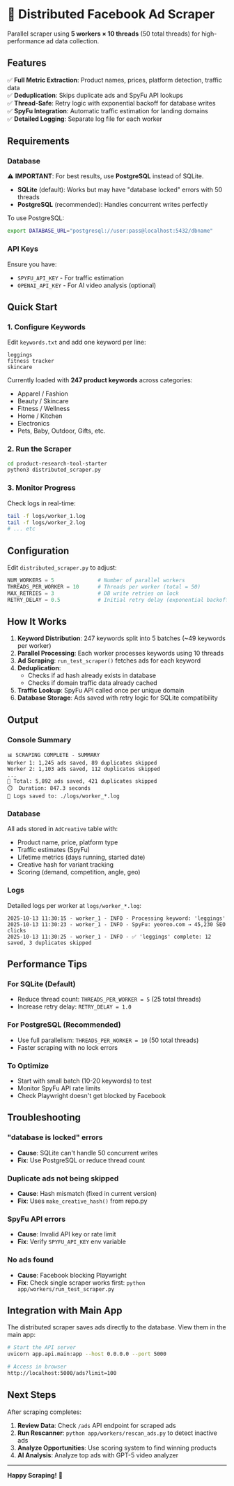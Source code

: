 # 🚀 Distributed Facebook Ad Scraper

Parallel scraper using **5 workers × 10 threads** (50 total threads) for high-performance ad data collection.

## Features

✅ **Full Metric Extraction**: Product names, prices, platform detection, traffic data  
✅ **Deduplication**: Skips duplicate ads and SpyFu API lookups  
✅ **Thread-Safe**: Retry logic with exponential backoff for database writes  
✅ **SpyFu Integration**: Automatic traffic estimation for landing domains  
✅ **Detailed Logging**: Separate log file for each worker  

## Requirements

### Database
⚠️ **IMPORTANT**: For best results, use **PostgreSQL** instead of SQLite.

- **SQLite** (default): Works but may have "database locked" errors with 50 threads
- **PostgreSQL** (recommended): Handles concurrent writes perfectly

To use PostgreSQL:
```bash
export DATABASE_URL="postgresql://user:pass@localhost:5432/dbname"
```

### API Keys
Ensure you have:
- `SPYFU_API_KEY` - For traffic estimation
- `OPENAI_API_KEY` - For AI video analysis (optional)

## Quick Start

### 1. Configure Keywords
Edit `keywords.txt` and add one keyword per line:
```
leggings
fitness tracker
skincare
```

Currently loaded with **247 product keywords** across categories:
- Apparel / Fashion
- Beauty / Skincare
- Fitness / Wellness
- Home / Kitchen
- Electronics
- Pets, Baby, Outdoor, Gifts, etc.

### 2. Run the Scraper
```bash
cd product-research-tool-starter
python3 distributed_scraper.py
```

### 3. Monitor Progress
Check logs in real-time:
```bash
tail -f logs/worker_1.log
tail -f logs/worker_2.log
# ... etc
```

## Configuration

Edit `distributed_scraper.py` to adjust:

```python
NUM_WORKERS = 5              # Number of parallel workers
THREADS_PER_WORKER = 10      # Threads per worker (total = 50)
MAX_RETRIES = 3              # DB write retries on lock
RETRY_DELAY = 0.5            # Initial retry delay (exponential backoff)
```

## How It Works

1. **Keyword Distribution**: 247 keywords split into 5 batches (~49 keywords per worker)
2. **Parallel Processing**: Each worker processes keywords using 10 threads
3. **Ad Scraping**: `run_test_scraper()` fetches ads for each keyword
4. **Deduplication**: 
   - Checks if ad hash already exists in database
   - Checks if domain traffic data already cached
5. **Traffic Lookup**: SpyFu API called once per unique domain
6. **Database Storage**: Ads saved with retry logic for SQLite compatibility

## Output

### Console Summary
```
📊 SCRAPING COMPLETE - SUMMARY
Worker 1: 1,245 ads saved, 89 duplicates skipped
Worker 2: 1,103 ads saved, 112 duplicates skipped
...
🎯 Total: 5,892 ads saved, 421 duplicates skipped
⏱️  Duration: 847.3 seconds
📁 Logs saved to: ./logs/worker_*.log
```

### Database
All ads stored in `AdCreative` table with:
- Product name, price, platform type
- Traffic estimates (SpyFu)
- Lifetime metrics (days running, started date)
- Creative hash for variant tracking
- Scoring (demand, competition, angle, geo)

### Logs
Detailed logs per worker at `logs/worker_*.log`:
```
2025-10-13 11:30:15 - worker_1 - INFO - Processing keyword: 'leggings'
2025-10-13 11:30:23 - worker_1 - INFO - SpyFu: yeoreo.com → 45,230 SEO clicks
2025-10-13 11:30:25 - worker_1 - INFO - ✅ 'leggings' complete: 12 saved, 3 duplicates skipped
```

## Performance Tips

### For SQLite (Default)
- Reduce thread count: `THREADS_PER_WORKER = 5` (25 total threads)
- Increase retry delay: `RETRY_DELAY = 1.0`

### For PostgreSQL (Recommended)
- Use full parallelism: `THREADS_PER_WORKER = 10` (50 total threads)
- Faster scraping with no lock errors

### To Optimize
- Start with small batch (10-20 keywords) to test
- Monitor SpyFu API rate limits
- Check Playwright doesn't get blocked by Facebook

## Troubleshooting

### "database is locked" errors
- **Cause**: SQLite can't handle 50 concurrent writes
- **Fix**: Use PostgreSQL or reduce thread count

### Duplicate ads not being skipped
- **Cause**: Hash mismatch (fixed in current version)
- **Fix**: Uses `make_creative_hash()` from repo.py

### SpyFu API errors
- **Cause**: Invalid API key or rate limit
- **Fix**: Verify `SPYFU_API_KEY` env variable

### No ads found
- **Cause**: Facebook blocking Playwright
- **Fix**: Check single scraper works first: `python app/workers/run_test_scraper.py`

## Integration with Main App

The distributed scraper saves ads directly to the database. View them in the main app:

```bash
# Start the API server
uvicorn app.api.main:app --host 0.0.0.0 --port 5000

# Access in browser
http://localhost:5000/ads?limit=100
```

## Next Steps

After scraping completes:
1. **Review Data**: Check `/ads` API endpoint for scraped ads
2. **Run Rescanner**: `python app/workers/rescan_ads.py` to detect inactive ads
3. **Analyze Opportunities**: Use scoring system to find winning products
4. **AI Analysis**: Analyze top ads with GPT-5 video analyzer

---

**Happy Scraping!** 🎯
